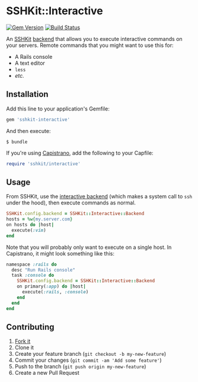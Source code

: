 # SSHKit::Interactive

[![Gem Version](https://badge.fury.io/rb/sshkit-interactive.svg)](http://badge.fury.io/rb/sshkit-interactive) [![Build Status](https://travis-ci.org/afeld/sshkit-interactive.svg?branch=master)](https://travis-ci.org/afeld/sshkit-interactive)

An [SSHKit](https://github.com/capistrano/sshkit) [backend](https://github.com/capistrano/sshkit/tree/master/test/unit/backends) that allows you to execute interactive commands on your servers. Remote commands that you might want to use this for:

* A Rails console
* A text editor
* `less`
* *etc.*

## Installation

Add this line to your application's Gemfile:

```ruby
gem 'sshkit-interactive'
```

And then execute:

    $ bundle

If you're using [Capistrano](http://capistranorb.com/), add the following to your Capfile:

```ruby
require 'sshkit/interactive'
```

## Usage

From SSHKit, use the [interactive backend](lib/sshkit/interactive/backend.rb) (which makes a system call to `ssh` under the hood), then execute commands as normal.

```ruby
SSHKit.config.backend = SSHKit::Interactive::Backend
hosts = %w{my.server.com}
on hosts do |host|
  execute(:vim)
end
```

Note that you will probably only want to execute on a single host. In Capistrano, it might look something like this:

```ruby
namespace :rails do
  desc "Run Rails console"
  task :console do
    SSHKit.config.backend = SSHKit::Interactive::Backend
    on primary(:app) do |host|
      execute(:rails, :console)
    end
  end
end
```

## Contributing

1. [Fork it](https://github.com/afeld/sshkit-interactive/fork)
1. Clone it
1. Create your feature branch (`git checkout -b my-new-feature`)
1. Commit your changes (`git commit -am 'Add some feature'`)
1. Push to the branch (`git push origin my-new-feature`)
1. Create a new Pull Request

